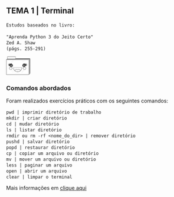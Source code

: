## TEMA 1 | Terminal

```
Estudos baseados no livro: 

"Aprenda Python 3 do Jeito Certo"
Zed A. Shaw 
(págs. 255-291)
```
<img src="./img/folder_terminal2.png?" height="50">

### Comandos abordados

Foram realizados exercícios práticos com os seguintes comandos:
```
pwd | imprimir diretório de trabalho
mkdir | criar diretório
cd | mudar diretório
ls | listar diretório
rmdir ou rm -rf <nome_do_dir> | remover diretório
pushd | salvar diretório
popd | restaurar diretório
cp | copiar um arquivo ou diretório
mv | mover um arquivo ou diretório
less | paginar um arquivo
open | abrir um arquivo
clear | limpar o terminal 
```
Mais informações em [clique aqui](https://www.oreilly.com/playlists/6b0ba469-d706-45a0-ae95-05560a7ef529/)
